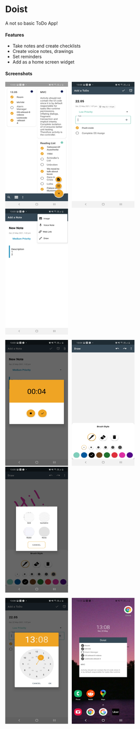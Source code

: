 # Doist
A not so basic ToDo App!

#### Features
- Take notes and create checklists
- Create voice notes, drawings 
- Set reminders
- Add as a home screen widget

#### Screenshots
<img src="https://github.com/chhabrarhea/Doist/blob/main/screenshots/1.staggeredList.jpg" width="200" height="400">&nbsp;&nbsp;&nbsp;<img src="https://github.com/chhabrarhea/Doist/blob/main/screenshots/10.addCheckList.jpg" width="200" height="400">&nbsp;&nbsp;&nbsp;<img src="https://github.com/chhabrarhea/Doist/blob/main/screenshots/3.AddNote.jpg" width="200" height="400">&nbsp;&nbsp;&nbsp;

<img src="https://github.com/chhabrarhea/Doist/blob/main/screenshots/4.recordAudio.jpg" width="200" height="400">&nbsp;&nbsp;&nbsp;<img src="https://github.com/chhabrarhea/Doist/blob/main/screenshots/6.DrawScreen.jpg" width="200" height="400">&nbsp;&nbsp;&nbsp;<img src="https://github.com/chhabrarhea/Doist/blob/main/screenshots/7.DrawScreen1.jpg" width="200" height="400">&nbsp;&nbsp;&nbsp;

<img src="https://github.com/chhabrarhea/Doist/blob/main/screenshots/9.setReminder.jpg" width="200" height="400">&nbsp;&nbsp;&nbsp;<img src="https://github.com/chhabrarhea/Doist/blob/main/screenshots/11.widget.jpg" width="200" height="400">&nbsp;&nbsp;&nbsp;
